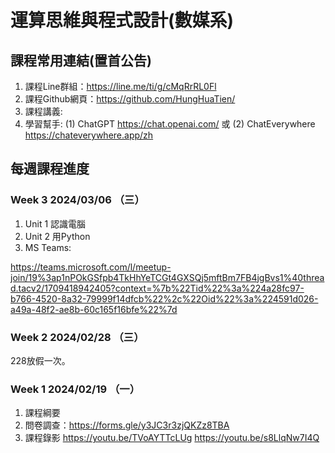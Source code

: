 # 運算思維與程式設計(數媒系)

## 課程常用連結(置首公告)

1. 課程Line群組：https://line.me/ti/g/cMqRrRL0Fl
2. 課程Github網頁：https://github.com/HungHuaTien/
3. 課程講義: 
4. 學習幫手: (1) ChatGPT https://chat.openai.com/ 或 (2) ChatEverywhere https://chateverywhere.app/zh

## 每週課程進度

### Week 3 2024/03/06 （三）

1. Unit 1 認識電腦
2. Unit 2 用Python
3. MS Teams:

https://teams.microsoft.com/l/meetup-join/19%3ap1nPOkGSfpb4TkHhYeTCGt4GXSQj5mftBm7FB4jgBvs1%40thread.tacv2/1709418942405?context=%7b%22Tid%22%3a%224a28fc97-b766-4520-8a32-79999f14dfcb%22%2c%22Oid%22%3a%224591d026-a49a-48f2-ae8b-60c165f16bfe%22%7d


### Week 2 2024/02/28 （三）

228放假一次。
 

### Week 1 2024/02/19 （一）

1. 課程綱要
2. 問卷調查：https://forms.gle/y3JC3r3zjQKZz8TBA
3. 課程錄影
    https://youtu.be/TVoAYTTcLUg
    https://youtu.be/s8LlqNw7I4Q


